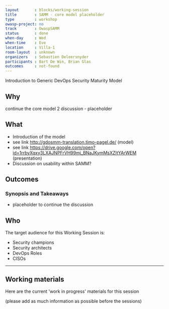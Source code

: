 ```yaml
---
layout       : blocks/working-session
title        : SAMM - core model placeholder
type         : workshop
owasp-project: no
track        : OwaspSAMM
status       : done
when-day     : Wed
when-time    : Eve
location     : Villa-1
room-layout  : unknown
organizers   : Sebastien Deleersnyder
participants : Bart De Win, Brian Glas
outcomes     : not-found 
---
```


Introduction to Generic DevOps Security Maturity Model

## Why

continue the core model 2 discussion - placeholder

## What

- Introduction of the model
- see link http://gdosmm-translation.timo-pagel.de/ (model)
- see link https://drive.google.com/open?id=1rrbyXqxy3LXAJNPFrVH99mj_BNaJKymMsXZItYArWEM (presentation)
- Discussion on usability within SAMM?

## Outcomes

### Synopsis and Takeaways
- placeholder to continue the discussion

## Who

The target audience for this Working Session is:

- Security champions
- Security architects
- DevOps Roles
- CISOs

---

## Working materials

Here are the current 'work in progress' materials for this session

(please add as much information as possible before the sessions)
